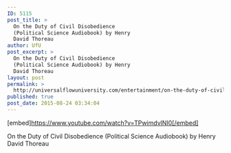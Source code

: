```yaml
---
ID: 5115
post_title: >
  On the Duty of Civil Disobedience
  (Political Science Audiobook) by Henry
  David Thoreau
author: UfU
post_excerpt: >
  On the Duty of Civil Disobedience
  (Political Science Audiobook) by Henry
  David Thoreau
layout: post
permalink: >
  http://universalflowuniversity.com/entertainment/on-the-duty-of-civil-disobedience-political-science-audiobook-by-henry-david-thoreau/
published: true
post_date: 2015-08-24 03:34:04
---
```

[embed]https://www.youtube.com/watch?v=TPwimdvlNI0[/embed]<br>
<p>On the Duty of Civil Disobedience (Political Science Audiobook) by Henry David Thoreau</p>